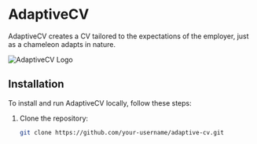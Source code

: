 # AdaptiveCV

AdaptiveCV creates a CV tailored to the expectations of the employer, just as a chameleon adapts in nature.

![AdaptiveCV Logo](assets/adaptivecv-logo.png)

## Installation

To install and run AdaptiveCV locally, follow these steps:

1. Clone the repository:
   ```bash
   git clone https://github.com/your-username/adaptive-cv.git